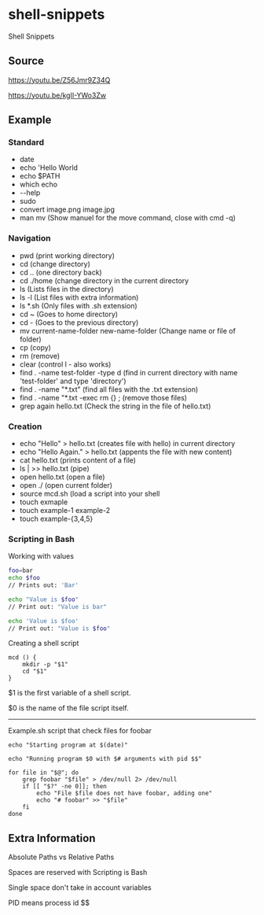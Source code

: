 # shell-snippets
Shell Snippets

## Source
https://youtu.be/Z56Jmr9Z34Q

https://youtu.be/kgII-YWo3Zw

## Example

### Standard
- date
- echo 'Hello World
- echo $PATH
- which echo
- --help
- sudo
- convert image.png image.jpg
- man mv (Show manuel for the move command, close with cmd -q)

### Navigation
- pwd (print working directory)
- cd (change directory)
- cd .. (one directory back)
- cd ./home (change directory in the current directory
- ls (Lists files in the directory)
- ls -l (List files with extra information)
- ls *.sh (Only files with .sh extension)
- cd ~ (Goes to home directory)
- cd - (Goes to the previous directory)
- mv current-name-folder new-name-folder (Change name or file of folder)
- cp (copy)
- rm (remove)
- clear (control l - also works)
- find . -name test-folder -type d (find in current directory with name 'test-folder' and type 'directory')
- find . -name "*.txt" (find all files with the .txt extension)
- find . -name "*.txt -exec rm {} \; (remove those files)
- grep again hello.txt (Check the string in the file of hello.txt)


### Creation
- echo "Hello" > hello.txt (creates file with hello) in current directory
- echo "Hello Again." > hello.txt (appents the file with new content)
- cat hello.txt (prints content of a file)
- ls | >> hello.txt (pipe)
- open hello.txt (open a file)
- open ./ (open current folder)
- source mcd.sh (load a script into your shell
- touch exmaple
- touch example-1 example-2
- touch example-{3,4,5}

### Scripting in Bash

Working with values
``` Bash
foo=bar
echo $foo
// Prints out: 'Bar'

echo "Value is $foo"
// Print out: "Value is bar"

echo 'Value is $foo'
// Print out: "Value is $foo"
```

Creating a shell script
``` Shell
mcd () {
    mkdir -p "$1"
    cd "$1"
}
```

$1 is the first variable of a shell script.

$0 is the name of the file script itself.

----

Example.sh script that check files for foobar

``` Shell
echo "Starting program at $(date)"

echo "Running program $0 with $# arguments with pid $$"

for file in "$@"; do
    grep foobar "$file" > /dev/null 2> /dev/null
    if [[ "$?" -ne 0]]; then
        echo "File $file does not have foobar, adding one"
        echo "# foobar" >> "$file"
    fi
done
```


## Extra Information

Absolute Paths vs Relative Paths

Spaces are reserved with Scripting is Bash

Single space don't take in account variables

PID means process id $$

